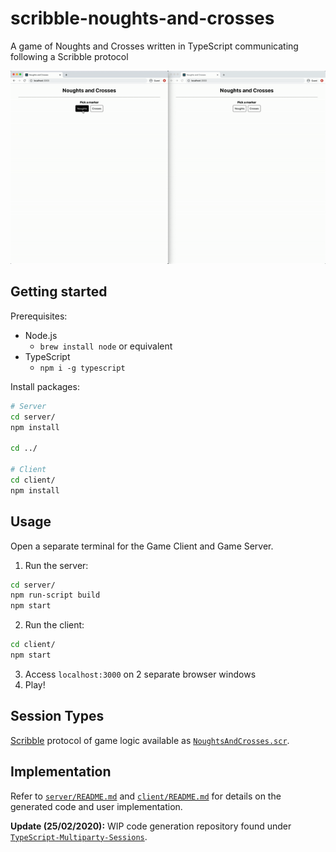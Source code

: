 # scribble-noughts-and-crosses
A game of Noughts and Crosses written in TypeScript communicating following a Scribble protocol

![](./example.gif)

## Getting started

Prerequisites:
* Node.js
  * `brew install node` or equivalent
* TypeScript
  * `npm i -g typescript`

Install packages:
```bash
# Server
cd server/
npm install

cd ../

# Client
cd client/
npm install
```

## Usage
Open a separate terminal for the Game Client and Game Server.

1. Run the server:
```bash
cd server/
npm run-script build
npm start
```

2. Run the client:
```bash
cd client/
npm start
```

3. Access `localhost:3000` on 2 separate browser windows
4. Play!

## Session Types
[Scribble](http://www.scribble.org/) protocol of game logic available as [`NoughtsAndCrosses.scr`](NoughtsAndCrosses.scr).

## Implementation
Refer to [`server/README.md`](server/README.md) and [`client/README.md`](client/README.md) for details on the generated code and user implementation.

__Update (25/02/2020):__ WIP code generation repository found under [`TypeScript-Multiparty-Sessions`](https://github.com/ansonmiu0214/TypeScript-Multiparty-Sessions).